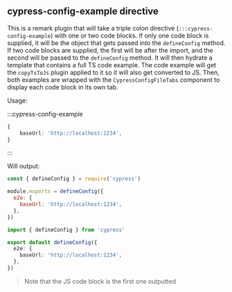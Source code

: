 ## cypress-config-example directive

This is a remark plugin that will take a triple colon directive
(`:::cypress-config-example`) with one or two code blocks. If only one code
block is supplied, it will be the object that gets passed into the
`defineConfig` method. If two code blocks are supplied, the first will be after
the import, and the second will be passed to the `defineConfig` method. It will
then hydrate a template that contains a full TS code example. The code example
will get the `copyTsToJs` plugin applied to it so it will also get converted to
JS. Then, both examples are wrapped with the `CypressConfigFileTabs` component
to display each code block in its own tab.

Usage:

:::cypress-config-example

```ts
{
    baseUrl: 'http://localhost:1234',
}
```

:::

Will output:

<CypressConfigFileTabs>

```js
const { defineConfig } = require('cypress')

module.exports = defineConfig({
  e2e: {
    baseUrl: 'http://localhost:1234',
  },
})
```

```typescript
import { defineConfig } from 'cypress'

export default defineConfig({
  e2e: {
    baseUrl: 'http://localhost:1234',
  },
})
```

</CypressConfigFileTabs>

> Note that the JS code block is the first one outputted
